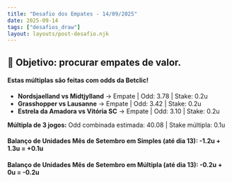 ```yaml
---
title: "Desafio dos Empates - 14/09/2025"
date: 2025-09-14
tags: ["desafios_draw"]
layout: layouts/post-desafio.njk
---
```


## 🎯 Objetivo: procurar empates de valor.  

#### Estas múltiplas são feitas com odds da Betclic!

- **Nordsjaelland vs Midtjylland** → Empate | Odd: 3.78 | Stake: 0.2u  
- **Grasshopper vs Lausanne** → Empate | Odd: 3.42 | Stake: 0.2u  
- **Estrela da Amadora vs Vitória SC** → Empate | Odd: 3.10 | Stake: 0.2u  

**Múltipla de 3 jogos:** Odd combinada estimada: 40.08 | Stake múltipla: 0.1u  

#### Balanço de Unidades Mês de Setembro em Simples (até dia 13): -1.2u + 1.3u = +0.1u
#### Balanço de Unidades Mês de Setembro em Múltipla (até dia 13): -0.2u + 0u = -0.2u
